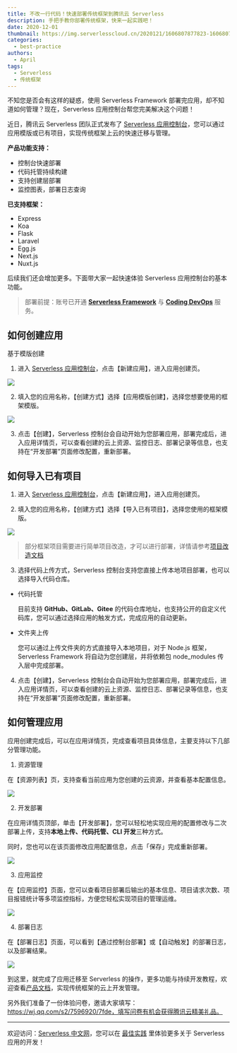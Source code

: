 ```yaml
---
title: 不改一行代码！快速部署传统框架到腾讯云 Serverless 
description: 手把手教你部署传统框架，快来一起实践吧！
date: 2020-12-01
thumbnail: https://img.serverlesscloud.cn/2020121/1606807877823-1606807107551-ssr%E5%89%AF%E6%9C%AC2.jpg
categories:
  - best-practice
authors:
  - April
tags:
  - Serverless
  - 传统框架
---
```


不知您是否会有这样的疑惑，使用 Serverless Framework 部署完应用，却不知道如何管理？现在，Serverless 应用控制台帮您完美解决这个问题！

近日，腾讯云 Serverless 团队正式发布了 [Serverless 应用控制台](https://console.cloud.tencent.com/ssr)，您可以通过应用模版或已有项目，实现传统框架上云的快速迁移与管理。

**产品功能支持：**

- 控制台快速部署
- 代码托管持续构建
- 支持创建层部署
- 监控图表，部署日志查询

**已支持框架：**

- Express
- Koa
- Flask
- Laravel
- Egg.js
- Next.js
- Nuxt.js

后续我们还会增加更多。下面带大家一起快速体验 Serverless 应用控制台的基本功能。

> 部署前提：账号已开通 **[Serverless Framework](https://console.cloud.tencent.com/sls)** 与 **[Coding DevOps](https://console.cloud.tencent.com/coding)** 服务。

## 如何创建应用

基于模版创建

1. 进入 [Serverless 应用控制台](https://console.cloud.tencent.com/ssr)，点击【新建应用】，进入应用创建页。

![](https://img.serverlesscloud.cn/20201130/1606743229153-1606141064704-%E5%B1%8F%E5%B9%95%E5%BF%AB%E7%85%A7%202020-11-22%2018.20.45.png)

2. 填入您的应用名称，【创建方式】选择【应用模版创建】，选择您想要使用的框架模版。

![](https://img.serverlesscloud.cn/20201130/1606743226373-1606141103195-%E5%B1%8F%E5%B9%95%E5%BF%AB%E7%85%A7%202020-11-22%2018.20.57.png)

3. 点击【创建】，Serverless 控制台会自动开始为您部署应用，部署完成后，进入应用详情页，可以查看创建的云上资源、监控日志、部署记录等信息，也支持在“开发部署”页面修改配置，重新部署。

## 如何导入已有项目

1. 进入 [Serverless 应用控制台](https://console.cloud.tencent.com/ssr)，点击【新建应用】，进入应用创建页。

2. 填入您的应用名称，【创建方式】选择【导入已有项目】，选择您使用的框架模版。

![](https://img.serverlesscloud.cn/20201130/1606743224496-1606141243194-%E5%B1%8F%E5%B9%95%E5%BF%AB%E7%85%A7%202020-11-23%2022.19.49.png)

> 部分框架项目需要进行简单项目改造，才可以进行部署，详情请参考[项目改造文档](https://cloud.tencent.com/document/product/1242/50319)

3. 选择代码上传方式，Serverless 控制台支持您直接上传本地项目部署，也可以选择导入代码仓库。

- 代码托管

  目前支持 **GitHub、GitLab、Gitee** 的代码仓库地址，也支持公开的自定义代码库，您可以通过选择应用的触发方式，完成应用的自动更新。

- 文件夹上传

  您可以通过上传文件夹的方式直接导入本地项目，对于 Node.js 框架，Serverless Framework 将自动为您创建层，并将依赖包 node_modules 传入层中完成部署。

4. 点击【创建】，Serverless 控制台会自动开始为您部署应用，部署完成后，进入应用详情页，可以查看创建的云上资源、监控日志、部署记录等信息，也支持在“开发部署”页面修改配置，重新部署。

## 如何管理应用

应用创建完成后，可以在应用详情页，完成查看项目具体信息，主要支持以下几部分管理功能。

1. 资源管理

在【资源列表】页，支持查看当前应用为您创建的云资源，并查看基本配置信息。

![](https://img.serverlesscloud.cn/2020121/1606808273465-b55916d9b944ce1281e5530c1db54115.png)

2. 开发部署

在应用详情页顶部，单击【开发部署】，您可以轻松地实现应用的配置修改与二次部署上传，支持**本地上传、代码托管、CLI 开发**三种方式。

同时，您也可以在该页面修改应用配置信息，点击「保存」完成重新部署。

![](https://img.serverlesscloud.cn/20201130/1606743405067-5b727ac0d6715f339574e37d3580ac89.png)

3. 应用监控

在【应用监控】页面，您可以查看项目部署后输出的基本信息、项目请求次数、项目报错统计等多项监控指标，方便您轻松实现项目的管理运维。

![](<https://img.serverlesscloud.cn/20201130/1606743218604-1606384460049-%E5%B1%8F%E5%B9%95%E5%BF%AB%E7%85%A7%202020-11-26%2016.22.43.png>)

4. 部署日志

在【部署日志】页面，可以看到【通过控制台部署】或【自动触发】的部署日志，以及部署结果。

![](https://img.serverlesscloud.cn/20201130/1606743221297-1606143280152-%E5%B1%8F%E5%B9%95%E5%BF%AB%E7%85%A7%202020-11-23%2022.53.44.png)

到这里，就完成了应用迁移至 Serverless 的操作，更多功能与持续开发教程，欢迎查看[产品文档](https://cloud.tencent.com/document/product/1242/45418)，实现传统框架的云上开发管理。

另外我们准备了一份体验问卷，邀请大家填写：https://wj.qq.com/s2/7596920/7fde，填写问卷有机会获得腾讯云精美礼品。

---

欢迎访问：[Serverless 中文网](https://serverlesscloud.cn/)，您可以在 [最佳实践](https://serverlesscloud.cn/best-practice) 里体验更多关于 Serverless 应用的开发！